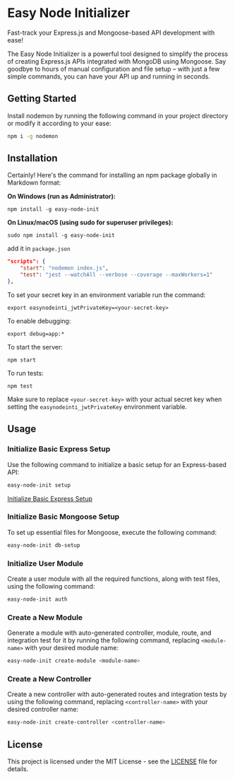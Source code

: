 # Easy Node Initializer

Fast-track your Express.js and Mongoose-based API development with ease!

The Easy Node Initializer is a powerful tool designed to simplify the process of creating Express.js APIs integrated with MongoDB using Mongoose. Say goodbye to hours of manual configuration and file setup – with just a few simple commands, you can have your API up and running in seconds.

## Getting Started

Install nodemon by running the following command in your project directory or modify it according to your ease:

```bash
npm i -g nodemon
```

## Installation

Certainly! Here's the command for installing an npm package globally in Markdown format:

**On Windows (run as Administrator):**

```shell
npm install -g easy-node-init
```

**On Linux/macOS (using sudo for superuser privileges):**

```shell
sudo npm install -g easy-node-init
```

add it in `package.json`

```json
"scripts": {
    "start": "nodemon index.js",
    "test": "jest --watchAll --verbose --coverage --maxWorkers=1"
},
```

To set your secret key in an environment variable run the command:

```shell
export easynodeinti_jwtPrivateKey=<your-secret-key>
```

To enable debugging:

```shell
export debug=app:*
```

To start the server:

```shell
npm start
```

To run tests:

```shell
npm test
```

Make sure to replace `<your-secret-key>` with your actual secret key when setting the `easynodeinti_jwtPrivateKey` environment variable.

## Usage

### Initialize Basic Express Setup

Use the following command to initialize a basic setup for an Express-based API:

```bash
easy-node-init setup
```

[Initialize Basic Express Setup](https://www.youtube.com/watch?v=ZlsmPEERouQ)

### Initialize Basic Mongoose Setup

To set up essential files for Mongoose, execute the following command:

```bash
easy-node-init db-setup
```

### Initialize User Module

Create a user module with all the required functions, along with test files, using the following command:

```bash
easy-node-init auth
```

### Create a New Module

Generate a module with auto-generated controller, module, route, and integration test for it by running the following command, replacing `<module-name>` with your desired module name:

```bash
easy-node-init create-module <module-name>
```

### Create a New Controller

Create a new controller with auto-generated routes and integration tests by using the following command, replacing `<controller-name>` with your desired controller name:

```bash
easy-node-init create-controller <controller-name>
```

## License

This project is licensed under the MIT License - see the [LICENSE](LICENSE) file for details.
